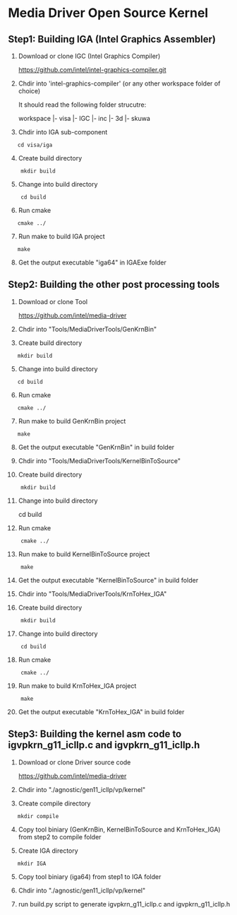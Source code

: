 # Media Driver Open Source Kernel

## Step1: Building IGA (Intel Graphics Assembler)

1. Download or clone IGC (Intel Graphics Compiler)

   https://github.com/intel/intel-graphics-compiler.git

2. Chdir into 'intel-graphics-compiler' (or any other workspace folder of choice)

   It should read the following folder strucutre:

   workspace
      |- visa
      |- IGC
      |- inc
      |- 3d
      |- skuwa

3. Chdir into IGA sub-component
```
   cd visa/iga
```
4. Create build directory
```
    mkdir build
```
5. Change into build directory
```
    cd build
```
6. Run cmake
```
   cmake ../
```
7. Run make to build IGA project
```
   make
```
8. Get the output executable "iga64" in IGAExe folder


## Step2: Building the other post processing tools

1. Download or clone Tool

   https://github.com/intel/media-driver

2. Chdir into "Tools/MediaDriverTools/GenKrnBin"

3. Create build directory
```
   mkdir build
```
5. Change into build directory
```
   cd build
```
6. Run cmake
```
   cmake ../
```
7. Run make to build GenKrnBin project
```
   make
```
8. Get the output executable "GenKrnBin" in build folder

9. Chdir into "Tools/MediaDriverTools/KernelBinToSource"

10. Create build directory
```
    mkdir build
```
11. Change into build directory

    cd build

12. Run cmake
```
    cmake ../
```
13. Run make to build KernelBinToSource project
```
    make
```
14. Get the output executable "KernelBinToSource" in build folder

15. Chdir into "Tools/MediaDriverTools/KrnToHex_IGA"

16. Create build directory
```
    mkdir build
```
17. Change into build directory
```
    cd build
```
18. Run cmake
```
    cmake ../
```
19. Run make to build KrnToHex_IGA project
```
    make
```
20. Get the output executable "KrnToHex_IGA" in build folder


## Step3: Building the kernel asm code to igvpkrn_g11_icllp.c and igvpkrn_g11_icllp.h

1. Download or clone Driver source code

   https://github.com/intel/media-driver

2. Chdir into "./agnostic/gen11_icllp/vp/kernel"

3. Create compile directory
```
   mkdir compile
```
4. Copy tool biniary (GenKrnBin, KernelBinToSource and KrnToHex_IGA) from step2 to compile folder

3. Create IGA directory
```
   mkdir IGA
```
5. Copy tool biniary (iga64) from step1 to IGA folder

6. Chdir into "./agnostic/gen11_icllp/vp/kernel"

7. run build.py script to generate igvpkrn_g11_icllp.c and igvpkrn_g11_icllp.h